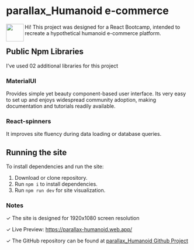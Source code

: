 # parallax_Humanoid e-commerce

 <a href="url"><img src="https://cdn.freebiesupply.com/logos/large/2x/react-1-logo-png-transparent.png" align="left" height="48" width="48" ></a>


Hi! This project was designed for a React Bootcamp, intended to recreate a hypothetical humanoid e-commerce platform.

## Public Npm Libraries

I've used 02 additional libraries for this project

### MaterialUI

Provides simple yet beauty component-based user interface. Its very easy to set up and enjoys widespread community adoption, making documentation and tutorials readily available. 

### React-spinners

It improves site fluency during data loading or database queries.


## Running the site

To install dependencies and run the site:

1.  Download or clone repository.
2.  Run `npm i` to install dependencies.
3.  Run `npm run dev` for site visualization.

### Notes

✓ The site is designed for 1920x1080 screen resolution 

✓ Live Preview: https://parallax-humanoid.web.app/

✓ The GitHub repository can be found at [parallax_Humanoid Github Project](https://github.com/andrescarlos-gm/Parallax-Humanoid-e-commerce)


